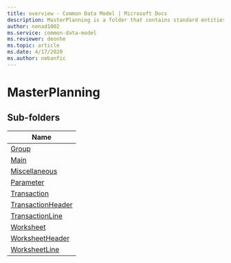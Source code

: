 ```yaml
---
title: overview - Common Data Model | Microsoft Docs
description: MasterPlanning is a folder that contains standard entities related to the Common Data Model.
author: nenad1002
ms.service: common-data-model
ms.reviewer: deonhe
ms.topic: article
ms.date: 4/17/2020
ms.author: nebanfic
---
```


# MasterPlanning


## Sub-folders

|Name|
|---|
|[Group](Group/overview.md)|
|[Main](Main/overview.md)|
|[Miscellaneous](Miscellaneous/overview.md)|
|[Parameter](Parameter/overview.md)|
|[Transaction](Transaction/overview.md)|
|[TransactionHeader](TransactionHeader/overview.md)|
|[TransactionLine](TransactionLine/overview.md)|
|[Worksheet](Worksheet/overview.md)|
|[WorksheetHeader](WorksheetHeader/overview.md)|
|[WorksheetLine](WorksheetLine/overview.md)|



